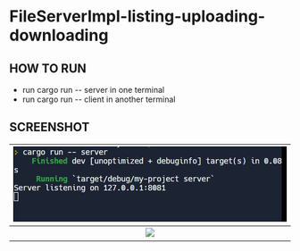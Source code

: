 # FileServerImpl-listing-uploading-downloading
## HOW TO RUN
- run cargo run -- server in one terminal
- run cargo run -- client in another terminal

## SCREENSHOT
<table>
  <tr>
    <th>
      <img src="https://github.com/AthiraPG-3/FileServerImpl-listing-uploading-downloading-/blob/main/screenshot/SCREENSHOT.jpg?raw=true">
    </th>
  </tr>
   <tr>
    <th>
      <img src="https://github.com/AthiraPG-3/FileServerImpl-listing-uploading-downloading-/blob/main/screenshot/clientscreenshot?raw=true">
    </th>
  </tr>
</table>
